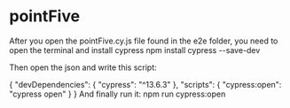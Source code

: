 # pointFive

After you open the pointFive.cy.js file found in the e2e folder, you need to open the terminal and install cypress npm install cypress --save-dev

Then open the json and write this script:

{ "devDependencies": { 
   "cypress": "^13.6.3"
   },
"scripts": 
   { "cypress:open": "cypress open" 
   }
} 
And finally run it: npm run cypress:open
